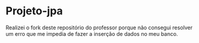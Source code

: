 # Projeto-jpa

Realizei o fork deste repositório do professor porque não consegui resolver um erro que me impedia de fazer a inserção de dados no meu banco.
